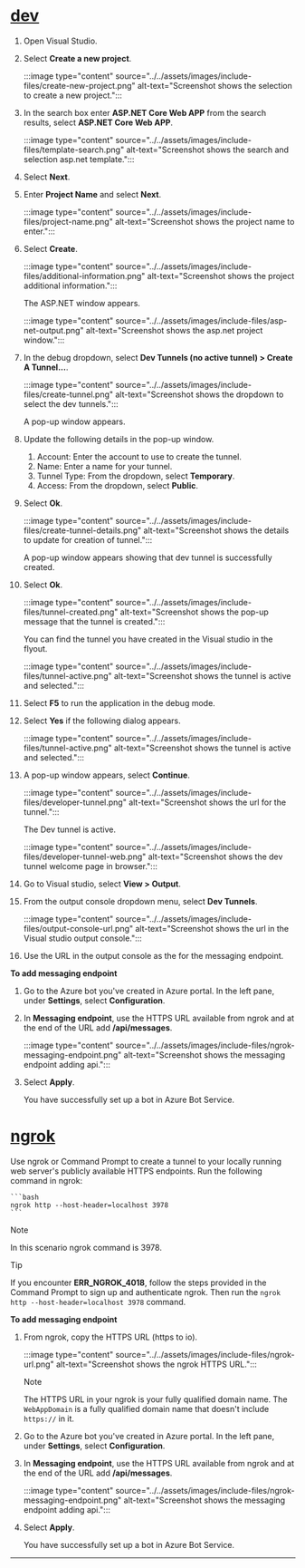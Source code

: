 
# [dev](#tab/dev)

1.	Open Visual Studio.
1.	Select **Create a new project**.
    
    :::image type="content" source="../../assets/images/include-files/create-new-project.png" alt-text="Screenshot shows the selection to create a new project.":::
    
1.	In the search box enter **ASP.NET Core Web APP** from the search results, select **ASP.NET Core Web APP**.

    :::image type="content" source="../../assets/images/include-files/template-search.png" alt-text="Screenshot shows the search and selection asp.net template.":::

1.	Select **Next**.
    
1.	Enter **Project Name** and select **Next**.
    
    :::image type="content" source="../../assets/images/include-files/project-name.png" alt-text="Screenshot shows the project name to enter.":::

1.	Select **Create**.

    :::image type="content" source="../../assets/images/include-files/additional-information.png" alt-text="Screenshot shows the project additional information.":::

    The ASP.NET window appears.

    :::image type="content" source="../../assets/images/include-files/asp-net-output.png" alt-text="Screenshot shows the asp.net project window.":::
    
1.	In the debug dropdown, select **Dev Tunnels (no active tunnel) > Create A Tunnel...**.

    :::image type="content" source="../../assets/images/include-files/create-tunnel.png" alt-text="Screenshot shows the dropdown to select the dev tunnels.":::
    
    A pop-up window appears.

1.	Update the following details in the pop-up window.

    1.	Account: Enter the account to use to create the tunnel.
    1.	Name: Enter a name for your tunnel.
    1.	Tunnel Type: From the dropdown, select **Temporary**.
    1.	Access: From the dropdown, select **Public**.

1.	Select **Ok**.

    :::image type="content" source="../../assets/images/include-files/create-tunnel-details.png" alt-text="Screenshot shows the details to update for creation of tunnel.":::
    
    A pop-up window appears showing that dev tunnel is successfully created. 

1.	Select **Ok**.

    :::image type="content" source="../../assets/images/include-files/tunnel-created.png" alt-text="Screenshot shows the pop-up message that the tunnel is created.":::
    
    You can find the tunnel you have created in the Visual studio in the flyout.
  
    :::image type="content" source="../../assets/images/include-files/tunnel-active.png" alt-text="Screenshot shows the tunnel is active and selected.":::
    
1.	Select **F5** to run the application in the debug mode.

1.	Select **Yes** if the following dialog appears.

    :::image type="content" source="../../assets/images/include-files/tunnel-active.png" alt-text="Screenshot shows the tunnel is active and selected."::: 

1.	A pop-up window appears, select **Continue**.

    :::image type="content" source="../../assets/images/include-files/developer-tunnel.png" alt-text="Screenshot shows the url for the tunnel.":::

    The Dev tunnel is active.

    :::image type="content" source="../../assets/images/include-files/developer-tunnel-web.png" alt-text="Screenshot shows the dev tunnel welcome page in browser.":::
    
1.	Go to Visual studio, select **View > Output**.

1.	From the output console dropdown menu, select **Dev Tunnels**.

    :::image type="content" source="../../assets/images/include-files/output-console-url.png" alt-text="Screenshot shows the url in the Visual studio output console.":::
    
1.	Use the URL in the output console as the for the messaging endpoint.

**To add messaging endpoint**

1.  Go to the Azure bot you've created in Azure portal. In the left pane, under **Settings**, select **Configuration**.

1.  In **Messaging endpoint**, use the HTTPS URL available from ngrok and at the end of the URL add **/api/messages**.

    :::image type="content" source="../../assets/images/include-files/ngrok-messaging-endpoint.png" alt-text="Screenshot shows the messaging endpoint adding api.":::

1. Select **Apply**.

    You have successfully set up a bot in Azure Bot Service.

# [ngrok](#tab/ngrok)
    
Use ngrok or Command Prompt to create a tunnel to your locally running web server's publicly available HTTPS endpoints. Run the following command in ngrok:

    ```bash
    ngrok http --host-header=localhost 3978
    ```

> [!NOTE]
> In this scenario ngrok command is 3978.

> [!TIP]
> If you encounter **ERR_NGROK_4018**, follow the steps provided in the Command Prompt to sign up and authenticate ngrok. Then run the `ngrok http --host-header=localhost 3978` command.

**To add messaging endpoint**

1. From ngrok, copy the HTTPS URL (https to io).

    :::image type="content" source="../../assets/images/include-files/ngrok-url.png" alt-text="Screenshot shows the ngrok HTTPS URL.":::
    
    > [!NOTE]
    > The HTTPS URL in your ngrok is your fully qualified domain name.
    > The `WebAppDomain` is a fully qualified domain name that doesn't include `https://` in it.

1.  Go to the Azure bot you've created in Azure portal. In the left pane, under **Settings**, select **Configuration**.

1.  In **Messaging endpoint**, use the HTTPS URL available from ngrok and at the end of the URL add **/api/messages**.

    :::image type="content" source="../../assets/images/include-files/ngrok-messaging-endpoint.png" alt-text="Screenshot shows the messaging endpoint adding api.":::

1. Select **Apply**.

    You have successfully set up a bot in Azure Bot Service.
---   
